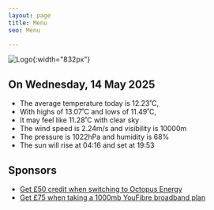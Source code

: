 ```yaml
---
layout: page
title: Menu
seo: Menu

---
```


![Logo](/images/logo.jpg){:width="832px"}

<!-- weather_marker starts -->
## On Wednesday, 14 May 2025

- The average temperature today is 12.23˚C,
- With highs of 13.07˚C and lows of 11.49˚C,
- It may feel like 11.28˚C with clear sky
- The wind speed is 2.24m/s and visibility is 10000m
- The pressure is 1022hPa and humidity is 68%
- The sun will rise at 04:16 and set at 19:53

<!-- weather_marker ends -->

## Sponsors

- [Get £50 credit when switching to Octopus Energy](https://bit.ly/3oD1nnS)
- [Get £75 when taking a 1000mb YouFibre broadband plan](https://aklam.io/91zWhU?)
